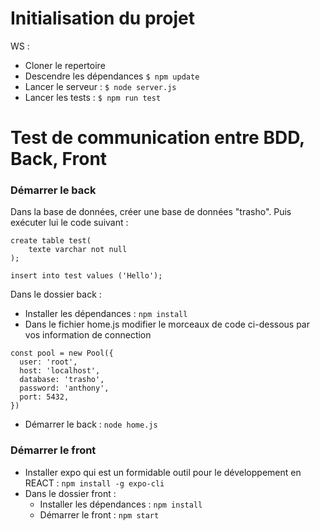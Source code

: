 # Initialisation du projet

WS :
* Cloner le repertoire
* Descendre les dépendances `$ npm update`
* Lancer le serveur : `$ node server.js`
* Lancer les tests : `$ npm run test`

# Test de communication entre BDD, Back, Front
### Démarrer le back
Dans la base de données, créer une base de données "trasho". Puis exécuter lui le code suivant :  
```
create table test(
	texte varchar not null
);

insert into test values ('Hello');
```
Dans le dossier back :
* Installer les dépendances : `npm install`
* Dans le fichier home.js modifier le morceaux de code ci-dessous par vos information de connection
```
const pool = new Pool({
  user: 'root',
  host: 'localhost',
  database: 'trasho',
  password: 'anthony',
  port: 5432,
})
```
* Démarrer le back : `node home.js`

### Démarrer le front
* Installer expo qui est un formidable outil pour le développement en REACT : `npm install -g expo-cli`  
* Dans le dossier front :
  * Installer les dépendances : `npm install`
  * Démarrer le front : `npm start`
